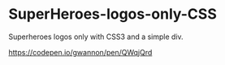 # SuperHeroes-logos-only-CSS
Superheroes logos only with CSS3 and a simple div.

https://codepen.io/gwannon/pen/QWqjQrd
